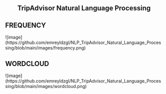 <h2 align="center"> <b> TripAdvisor Natural Language Processing</b></h2>

<h2> <b> FREQUENCY  </b> </h2>
![image](https://github.com/emreyldzgl/NLP_TripAdvisor_Natural_Language_Processing/blob/main/images/frequency.png) 

<h2> <b> WORDCLOUD  </b> </h2>
![image](https://github.com/emreyldzgl/NLP_TripAdvisor_Natural_Language_Processing/blob/main/images/wordcloud.png)